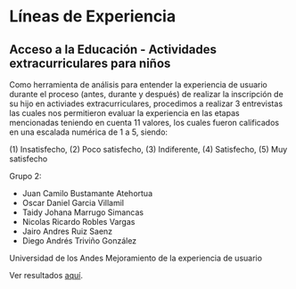 # Líneas de Experiencia
## Acceso a la Educación - Actividades extracurriculares para niños

Como herramienta de análisis para entender la experiencia de usuario durante el proceso (antes, durante y después) de realizar la inscripción de su hijo en activiades extracurriculares, procedimos a realizar 3 entrevistas las cuales nos permitieron evaluar la experiencia en las etapas mencionadas teniendo en cuenta 11 valores, los cuales fueron calificados en una escalada numérica de 1 a 5, siendo:

(1) Insatisfecho, (2) Poco satisfecho, (3) Indiferente, (4) Satisfecho, (5) Muy satisfecho

Grupo 2: 

- Juan Camilo Bustamante Atehortua
- Oscar Daniel Garcia Villamil
- Taidy Johana Marrugo Simancas
- Nicolas Ricardo Robles Vargas
- Jairo Andres Ruiz Saenz
- Diego Andrés Triviño González

Universidad de los Andes
Mejoramiento de la experiencia de usuario

Ver resultados [aquí](https://jairoruizsaenz.github.io/LineasExperiencia/).
